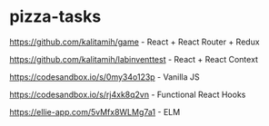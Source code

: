 # pizza-tasks

https://github.com/kalitamih/game - React + React Router + Redux

https://github.com/kalitamih/labinventtest - React + React Context

https://codesandbox.io/s/0my34o123p - Vanilla JS

https://codesandbox.io/s/rj4xk8q2vn  - Functional React Hooks

https://ellie-app.com/5vMfx8WLMg7a1 - ELM
